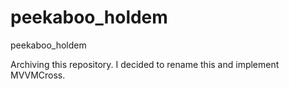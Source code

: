 # peekaboo_holdem
peekaboo_holdem

Archiving this repository.  I decided to rename this and implement MVVMCross.
